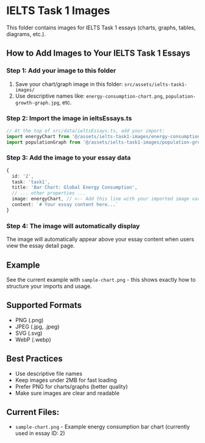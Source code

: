 # IELTS Task 1 Images

This folder contains images for IELTS Task 1 essays (charts, graphs, tables, diagrams, etc.).

## How to Add Images to Your IELTS Task 1 Essays

### Step 1: Add your image to this folder
1. Save your chart/graph image in this folder: `src/assets/ielts-task1-images/`
2. Use descriptive names like: `energy-consumption-chart.png`, `population-growth-graph.jpg`, etc.

### Step 2: Import the image in ieltsEssays.ts
```typescript
// At the top of src/data/ieltsEssays.ts, add your import:
import energyChart from '@/assets/ielts-task1-images/energy-consumption-chart.png';
import populationGraph from '@/assets/ielts-task1-images/population-growth-graph.jpg';
```

### Step 3: Add the image to your essay data
```typescript
{
  id: '2',
  task: 'task1',
  title: 'Bar Chart: Global Energy Consumption', 
  // ... other properties ...
  image: energyChart, // <-- Add this line with your imported image variable
  content: `# Your essay content here...`
}
```

### Step 4: The image will automatically display
The image will automatically appear above your essay content when users view the essay detail page.

## Example
See the current example with `sample-chart.png` - this shows exactly how to structure your imports and usage.

## Supported Formats
- PNG (.png)
- JPEG (.jpg, .jpeg)  
- SVG (.svg)
- WebP (.webp)

## Best Practices
- Use descriptive file names
- Keep images under 2MB for fast loading
- Prefer PNG for charts/graphs (better quality)
- Make sure images are clear and readable

## Current Files:
- `sample-chart.png` - Example energy consumption bar chart (currently used in essay ID: 2)
